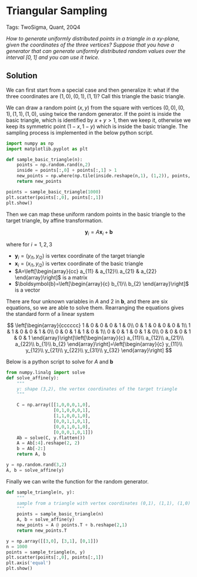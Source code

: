 # Triangular Sampling

Tags: TwoSigma, Quant, 20Q4

*How to generate uniformly distributed points in a triangle in a $xy$-plane, given the coordinates of the three vertices? Suppose that you have a generator that can generate uniformly distributed random values over the interval $[0,1]$ and you can use it twice.*


## Solution

We can first start from a special case and then generalize it: what if the three coordinates are $(1,0), (0,1), (1,1)$? Call this triangle the basic triangle.

We can draw a random point $(x,y)$ from the square with vertices $(0,0), (0,1), (1,1), (1,0)$, using twice the random generator. If the point is inside the basic triangle, which is identified by $x+y>1$, then we keep it, otherwise we keep its symmetric point $(1-x, 1-y)$ which is inside the basic triangle. The sampling process is implemented in the below python script.

```python
import numpy as np
import matplotlib.pyplot as plt

def sample_basic_triangle(n):
    points = np.random.rand(n,2)
    inside = points[:,0] + points[:,1] > 1
    new_points = np.where(np.tile(inside.reshape(n,1), (1,2)), points, 1-points)
    return new_points

points = sample_basic_triangle(1000)
plt.scatter(points[:,0], points[:,1])
plt.show()
```

Then we can map these uniform random points in the basic triangle to the target triangle, by affine transformation.

$$
\boldsymbol{y}_i = A \boldsymbol{x}_i + \boldsymbol{b}
$$

where for $i=1,2,3$

- $\boldsymbol{y}_i = (y_{i1}, y_{i2})$ is vertex coordinate of the target triangle
- $\boldsymbol{x}_i = (x_{i1}, y_{i2})$ is vertex coordinate of the basic triangle
- $A=\left[\begin{array}{cc}
a_{11} & a_{12}\\
a_{21} & a_{22}
\end{array}\right]$ is a matrix
- $\boldsymbol{b}=\left[\begin{array}{c}
b_{1}\\
b_{2}
\end{array}\right]$ is a vector

There are four unknown variables in $A$ and 2 in $\boldsymbol{b}$, and there are six equations, so we are able to solve them. Rearranging the equations gives the standard form of a linear system


$$
\left[\begin{array}{cccccc}
1 & 0 & 0 & 0 & 1 & 0\\
0 & 1 & 0 & 0 & 0 & 1\\
1 & 1 & 0 & 0 & 1 & 0\\
0 & 0 & 1 & 1 & 0 & 1\\
0 & 0 & 1 & 0 & 1 & 0\\
0 & 0 & 0 & 1 & 0 & 1
\end{array}\right]\left[\begin{array}{c}
a_{11}\\
a_{12}\\
a_{21}\\
a_{22}\\
b_{1}\\
b_{2}
\end{array}\right]=\left[\begin{array}{c}
y_{11}\\
y_{12}\\
y_{21}\\
y_{22}\\
y_{31}\\
y_{32}
\end{array}\right]
$$

Below is a python script to solve for $A$ and $\boldsymbol{b}$

```python
from numpy.linalg import solve
def solve_affine(y):
    """
    y: shape (3,2), the vertex coordinates of the target triangle
    """

    C = np.array([[1,0,0,0,1,0],
                  [0,1,0,0,0,1],
                  [1,1,0,0,1,0],
                  [0,0,1,1,0,1],
                  [0,0,1,0,1,0],
                  [0,0,0,1,0,1]])
    Ab = solve(C, y.flatten())               
    A = Ab[:4].reshape(2, 2)
    b = Ab[-2:]
    return A, b

y = np.random.rand(3,2)
A, b = solve_affine(y)
```

Finally we can write the function for the random generator.

```python
def sample_triangle(n, y):
    """
    sample from a triangle with vertex coordinates (0,1), (1,1), (1,0)
    """
    points = sample_basic_triangle(n)
    A, b = solve_affine(y)
    new_points = A @ points.T + b.reshape(2,1)
    return new_points.T

y = np.array([[3,0], [3,1], [0,1]])
n = 1000
points = sample_triangle(n, y)
plt.scatter(points[:,0], points[:,1])
plt.axis('equal')
plt.show()

```
